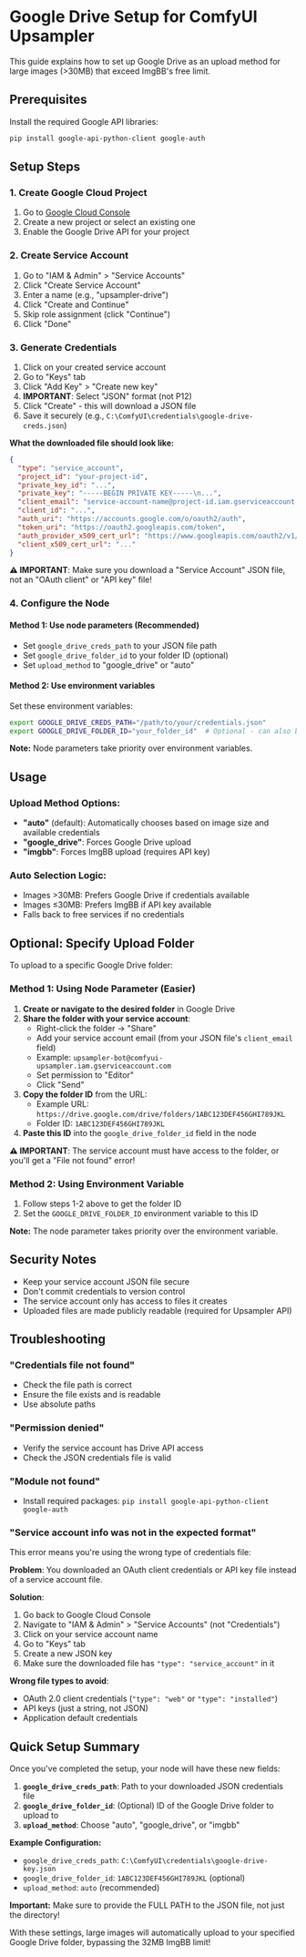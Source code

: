 # Google Drive Setup for ComfyUI Upsampler

This guide explains how to set up Google Drive as an upload method for large images (>30MB) that exceed ImgBB's free limit.

## Prerequisites

Install the required Google API libraries:
```bash
pip install google-api-python-client google-auth
```

## Setup Steps

### 1. Create Google Cloud Project
1. Go to [Google Cloud Console](https://console.cloud.google.com/)
2. Create a new project or select an existing one
3. Enable the Google Drive API for your project

### 2. Create Service Account
1. Go to "IAM & Admin" > "Service Accounts"
2. Click "Create Service Account"
3. Enter a name (e.g., "upsampler-drive")
4. Click "Create and Continue"
5. Skip role assignment (click "Continue")
6. Click "Done"

### 3. Generate Credentials
1. Click on your created service account
2. Go to "Keys" tab
3. Click "Add Key" > "Create new key"
4. **IMPORTANT**: Select "JSON" format (not P12)
5. Click "Create" - this will download a JSON file
6. Save it securely (e.g., `C:\ComfyUI\credentials\google-drive-creds.json`)

**What the downloaded file should look like:**
```json
{
  "type": "service_account",
  "project_id": "your-project-id",
  "private_key_id": "...",
  "private_key": "-----BEGIN PRIVATE KEY-----\n...",
  "client_email": "service-account-name@project-id.iam.gserviceaccount.com",
  "client_id": "...",
  "auth_uri": "https://accounts.google.com/o/oauth2/auth",
  "token_uri": "https://oauth2.googleapis.com/token",
  "auth_provider_x509_cert_url": "https://www.googleapis.com/oauth2/v1/certs",
  "client_x509_cert_url": "..."
}
```

**⚠️ IMPORTANT**: Make sure you download a "Service Account" JSON file, not an "OAuth client" or "API key" file!

### 4. Configure the Node

#### Method 1: Use node parameters (Recommended)
- Set `google_drive_creds_path` to your JSON file path
- Set `google_drive_folder_id` to your folder ID (optional)
- Set `upload_method` to "google_drive" or "auto"

#### Method 2: Use environment variables
Set these environment variables:
```bash
export GOOGLE_DRIVE_CREDS_PATH="/path/to/your/credentials.json"
export GOOGLE_DRIVE_FOLDER_ID="your_folder_id"  # Optional - can also be set in node
```

**Note:** Node parameters take priority over environment variables.

## Usage

### Upload Method Options:
- **"auto"** (default): Automatically chooses based on image size and available credentials
- **"google_drive"**: Forces Google Drive upload
- **"imgbb"**: Forces ImgBB upload (requires API key)

### Auto Selection Logic:
- Images >30MB: Prefers Google Drive if credentials available
- Images ≤30MB: Prefers ImgBB if API key available
- Falls back to free services if no credentials

## Optional: Specify Upload Folder

To upload to a specific Google Drive folder:

### Method 1: Using Node Parameter (Easier)
1. **Create or navigate to the desired folder** in Google Drive
2. **Share the folder with your service account**:
   - Right-click the folder → "Share"
   - Add your service account email (from your JSON file's `client_email` field)
   - Example: `upsampler-bot@comfyui-upsampler.iam.gserviceaccount.com`
   - Set permission to "Editor"
   - Click "Send"
3. **Copy the folder ID** from the URL:
   - Example URL: `https://drive.google.com/drive/folders/1ABC123DEF456GHI789JKL`
   - Folder ID: `1ABC123DEF456GHI789JKL`
4. **Paste this ID** into the `google_drive_folder_id` field in the node

**⚠️ IMPORTANT**: The service account must have access to the folder, or you'll get a "File not found" error!

### Method 2: Using Environment Variable
1. Follow steps 1-2 above to get the folder ID
2. Set the `GOOGLE_DRIVE_FOLDER_ID` environment variable to this ID

**Note:** The node parameter takes priority over the environment variable.

## Security Notes

- Keep your service account JSON file secure
- Don't commit credentials to version control
- The service account only has access to files it creates
- Uploaded files are made publicly readable (required for Upsampler API)

## Troubleshooting

### "Credentials file not found"
- Check the file path is correct
- Ensure the file exists and is readable
- Use absolute paths

### "Permission denied" 
- Verify the service account has Drive API access
- Check the JSON credentials file is valid

### "Module not found"
- Install required packages: `pip install google-api-python-client google-auth`

### "Service account info was not in the expected format"
This error means you're using the wrong type of credentials file:

**Problem**: You downloaded an OAuth client credentials or API key file instead of a service account file.

**Solution**:
1. Go back to Google Cloud Console
2. Navigate to "IAM & Admin" > "Service Accounts" (not "Credentials")
3. Click on your service account name
4. Go to "Keys" tab
5. Create a new JSON key
6. Make sure the downloaded file has `"type": "service_account"` in it

**Wrong file types to avoid**:
- OAuth 2.0 client credentials (`"type": "web"` or `"type": "installed"`)
- API keys (just a string, not JSON)
- Application default credentials

## Quick Setup Summary

Once you've completed the setup, your node will have these new fields:

1. **`google_drive_creds_path`**: Path to your downloaded JSON credentials file
2. **`google_drive_folder_id`**: (Optional) ID of the Google Drive folder to upload to
3. **`upload_method`**: Choose "auto", "google_drive", or "imgbb"

**Example Configuration:**
- `google_drive_creds_path`: `C:\ComfyUI\credentials\google-drive-key.json`
- `google_drive_folder_id`: `1ABC123DEF456GHI789JKL` (optional)
- `upload_method`: `auto` (recommended)

**Important:** Make sure to provide the FULL PATH to the JSON file, not just the directory!

With these settings, large images will automatically upload to your specified Google Drive folder, bypassing the 32MB ImgBB limit!